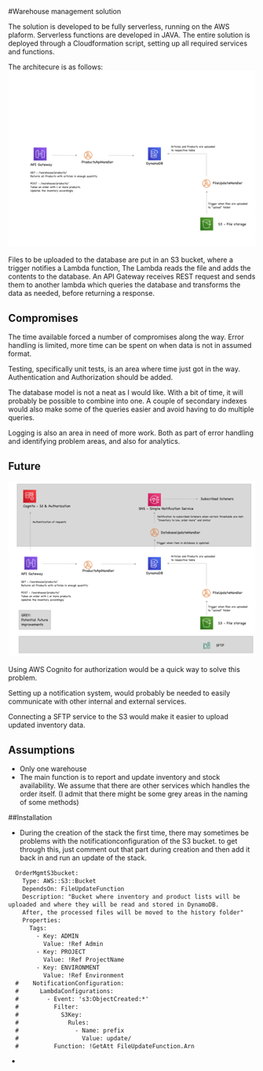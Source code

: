 #Warehouse  management solution

The solution is developed to be fully serverless, running on the AWS  plaform.
Serverless functions are developed in JAVA. 
The entire solution is deployed through a Cloudformation script, setting up all required services and functions.

The architecure is as follows:
![](architecture.png)

Files to be uploaded to the database are put in an S3 bucket, where a trigger notifies a Lambda function,
The Lambda reads the file and adds the contents to the database.
An API Gateway receives REST request and sends them to another lambda which queries the database and transforms the data as needed, before returning a response.

## Compromises
The time available forced a number of compromises along the way.
Error handling is limited, more time can be spent on when data is not in assumed format.

Testing, specifically unit tests, is an area where time just got in the way.
Authentication and Authorization should be added. 

The database model is not a neat as I  would like. With a bit of time, it will probably be possible to combine into one. 
A couple of secondary indexes would also make some of the queries easier and avoid having to do multiple queries.

Logging is also an area in need of more work. Both as part of error handling and identifying problem areas, and also for analytics.
##  Future 

![](planned_architecture.png)

Using AWS  Cognito for authorization would be a quick way to solve this problem.

Setting up a notification system, would probably be needed to easily communicate with other internal and external services.

Connecting a SFTP service to the S3 would make it easier to upload updated inventory data. 

##  Assumptions
* Only one warehouse
* The main function is to report and update inventory and stock availability. We assume that there are other services which handles the order itself. (I admit that there  might be some grey areas in the naming of some methods)  

##Installation

* During the creation of the stack the first time, there may sometimes be problems with the notificationconfiguration of the S3 bucket. to get through this, just comment out that part during creation and then add it back in and run an update  of the stack.

``` 
  OrderMgmtS3bucket:
    Type: AWS::S3::Bucket
    DependsOn: FileUpdateFunction
    Description: "Bucket where inventory and product lists will be uploaded and where they will be read and stored in DynamoDB.
    After, the processed files will be moved to the history folder"
    Properties:
      Tags:
        - Key: ADMIN
          Value: !Ref Admin
        - Key: PROJECT
          Value: !Ref ProjectName
        - Key: ENVIRONMENT
          Value: !Ref Environment
  #    NotificationConfiguration:
  #      LambdaConfigurations:
  #        - Event: 's3:ObjectCreated:*'
  #          Filter:
  #            S3Key:
  #              Rules:
  #                - Name: prefix
  #                  Value: update/
  #          Function: !GetAtt FileUpdateFunction.Arn

```
* 